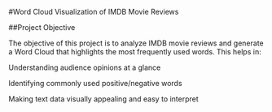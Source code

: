 #Word Cloud Visualization of IMDB Movie Reviews

##Project Objective

The objective of this project is to analyze IMDB movie reviews and generate a Word Cloud that highlights the most frequently used words.
This helps in:

Understanding audience opinions at a glance

Identifying commonly used positive/negative words

Making text data visually appealing and easy to interpret
